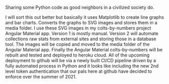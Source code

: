 Sharing some Python code as good neighbors in a civilized society do. 

I will sort this out better but basically it uses Matplotlib to create line graphs and bar charts.
Converts the graphs to SVG images and stores them in a media folder.
I use these SVG images in my colts-by-numbers project Angular Material app. 
Version 1 is mostly manual.
Version 2 will automate collections raw stats from external sites and storing those in a database tool.
The images will be copied and moved to the media folder of the Angular Material app. 
Finally the Angular Material colts-by-numbers will be rebuilt and tested and deployed to heroku cloud. 
All of the upcoming deployment to github will be via a newly built CI/CD pipeline driven by a fully
automated process in Python and it looks like including the new 2nd level token authentication that
our pals here at github have decided to enforce over the summer of 2021. 
